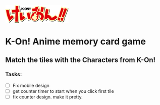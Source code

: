 <picture>
  <source media="(prefers-color-scheme: dark)" srcset="https://github.com/lifeparticle/lifeparticle/blob/master/gh_social_dark.png">
  <source media="(prefers-color-scheme: light)" srcset="https://github.com/lifeparticle/lifeparticle/blob/master/gh_social_light.png">
  <img alt="AnimeLogo" src="./img/logo.png" width="200">
</picture>

# K-On! Anime memory card game

## Match the tiles with the Characters from K-On!

### Tasks:
-[ ] Fix mobile design
-[ ] get counter timer to start when you click first tile
-[ ] fix counter design. make it pretty.